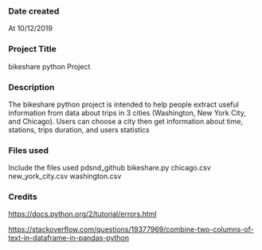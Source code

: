 ### Date created
At 10/12/2019

### Project Title
bikeshare python Project

### Description
The bikeshare python project is intended to help people extract useful information from data about trips in 3 cities (Washington, New York City, and Chicago).
Users can choose a city then get information about time, stations, trips duration, and users statistics

### Files used
Include the files used
pdsnd_github
bikeshare.py
chicago.csv
new_york_city.csv
washington.csv

### Credits
https://docs.python.org/2/tutorial/errors.html

https://stackoverflow.com/questions/19377969/combine-two-columns-of-text-in-dataframe-in-pandas-python
